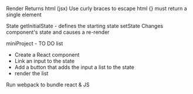 <!-- order of ops -->
Render
  Returns html (jsx)
  Use curly braces to escape html {}
  must return a single element

State
  getInitialState - defines the starting state
setState
  Changes component's state and causes a re-render

miniProject - TO DO list
- Create a React component
- Link an input to the state
- Add a button that adds the input a list to the state
- render the list


Run webpack to bundle react & JS
